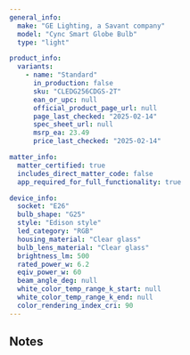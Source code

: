 ```yaml
---
general_info:
  make: "GE Lighting, a Savant company"
  model: "Cync Smart Globe Bulb"
  type: "light"

product_info:
  variants:
    - name: "Standard"
      in_production: false
      sku: "CLEDG256CDGS-2T"
      ean_or_upc: null
      official_product_page_url: null
      page_last_checked: "2025-02-14"
      spec_sheet_url: null
      msrp_ea: 23.49
      price_last_checked: "2025-02-14"

matter_info:
  matter_certified: true
  includes_direct_matter_code: false
  app_required_for_full_functionality: true

device_info:
  socket: "E26"
  bulb_shape: "G25"
  style: "Edison style"
  led_category: "RGB"
  housing_material: "Clear glass"
  bulb_lens_material: "Clear glass"
  brightness_lm: 500
  rated_power_w: 6.2
  eqiv_power_w: 60
  beam_angle_deg: null
  white_color_temp_range_k_start: null
  white_color_temp_range_k_end: null
  color_rendering_index_cri: 90
---
```


## Notes 